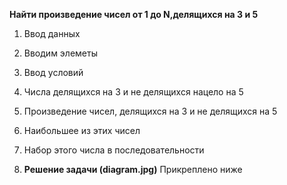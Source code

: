 **Найти произведение чисел от 1 до N,делящихся на 3 и 5**

1. Ввод данных

2. Вводим элеметы 

3. Ввод условий 

4. Числа делящихся на 3 и не делящихся нацело на 5

5. Произведение чисел, делящихся на 3 и не делящихся на 5

6. Наибольшее из этих чисел 

7. Набор этого числа в последовательности 

8. **Решение задачи (diagram.jpg)** Прикреплено ниже